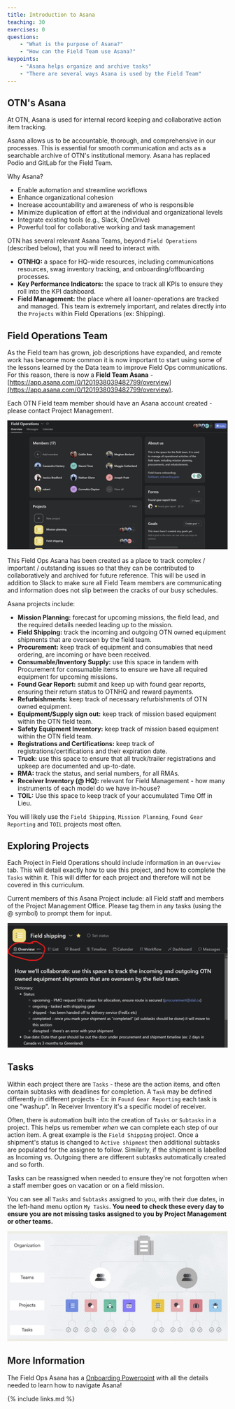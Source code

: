 ```yaml
---
title: Introduction to Asana
teaching: 30
exercises: 0
questions:
    - "What is the purpose of Asana?"
    - "How can the Field Team use Asana?"
keypoints:
    - "Asana helps organize and archive tasks"
    - "There are several ways Asana is used by the Field Team"
---
```


## OTN's Asana

At OTN, Asana is used for internal record keeping and collaborative action item tracking.  

Asana allows us to be accountable, thorough, and comprehensive in our processes. This is essential for smooth communication and acts as a searchable archive of OTN's institutional memory. Asana has replaced Podio and GitLab for the Field Team.

Why Asana?
* Enable automation and streamline workflows 
* Enhance organizational cohesion  
* Increase accountability and awareness of who is responsible 
* Minimize duplication of effort at the individual and organizational levels 
* Integrate existing tools (e.g., Slack, OneDrive) 
* Powerful tool for collaborative working and task management 

OTN has several relevant Asana Teams, beyond `Field Operations` (described below), that you will need to interact with.
- **OTNHQ:** a space for HQ-wide resources, including communications resources, swag inventory tracking, and onboarding/offboarding processes.
- **Key Performance Indicators:** the space to track all KPIs to ensure they roll into the KPI dashboard.
- **Field Management:** the place where all loaner-operations are tracked and managed. This team is extremely important, and relates directly into the `Projects` within Field Operations (ex: Shipping).


## Field Operations Team

As the Field team has grown, job descriptions have expanded, and remote work has become more common it is now important to start using some of the lessons learned by the Data team to improve Field Ops communications. For this reason, there is now a **Field Team Asana**  - [https://app.asana.com/0/1201938039482799/overview](https://app.asana.com/0/1201938039482799/overview).

Each OTN Field team member should have an Asana account created - please contact Project Management.

![FieldOps Asana Home Page](../fig/fieldops_asana_home.png)

This Field Ops Asana has been created as a place to track complex / important / outstanding issues so that they can be contributed to collaboratively and archived for future reference. This will be used in addition to Slack to make sure all Field Team members are communicating and information does not slip between the cracks of our busy schedules.

Asana projects include:

- **Mission Planning:** forecast for upcoming missions, the field lead, and the required details needed leading up to the mission.
- **Field Shipping:** track the incoming and outgoing OTN owned equipment shipments that are overseen by the field team. 
- **Procurement:** keep track of equipment and consumables that need ordering, are incoming or have been received. 
- **Consumable/Inventory Supply:** use this space in tandem with Procurement for consumable items to ensure we have all required equipment for upcoming missions.
- **Found Gear Report:** submit and keep up with found gear reports, ensuring their return status to OTNHQ and reward payments.
- **Refurbishments:** keep track of necessary refurbishments of OTN owned equipment. 
- **Equipment/Supply sign out:** keep track of mission based equipment within the OTN field team. 
- **Safety Equipment Inventory:** keep track of mission based equipment within the OTN field team. 
- **Registrations and Certifications:** keep track of registrations/certifications and their expiration date. 
- **Truck:** use this space to ensure that all truck/trailer registrations and upkeep are documented and up-to-date.
- **RMA:** track the status, and serial numbers, for all RMAs.
- **Receiver Inventory (@ HQ):** relevant for Field Management - how many instruments of each model do we have in-house?
- **TOIL:** Use this space to keep track of your accumulated Time Off in Lieu.

You will likely use the `Field Shipping`, `Mission Planning`, `Found Gear Reporting` and `TOIL` projects most often.


## Exploring Projects

Each Project in Field Operations should include information in an `Overview` tab. This will detail exactly how to use this project, and how to complete the `Tasks` within it. This will differ for each project and therefore will not be covered in this curriculum.

Current members of this Asana Project include: all Field staff and members of the Project Management Office. Please tag them in any tasks (using the @ symbol) to prompt them for input.

![Project Overview](../fig/asana_project_overview.png)


## Tasks 
Within each project there are `Tasks` - these are the action items, and often contain subtasks with deadlines for completion. A `Task` may be defined differently in different projects - Ex: in `Found Gear Reporting` each task is one "washup". In Receiver Inventory it's a specific model of receiver.

Often, there is automation built into the creation of `Tasks` or `Subtasks` in a project. This helps us remember _when_ we can complete each step of our action item. A great example is the `Field Shipping` project. Once a shipment's status is changed to `Active shipment` then additional subtasks are populated for the assignee to follow. Similarly, if the shipment is labelled as Incoming vs. Outgoing there are different subtasks automatically created and so forth.

Tasks can be reassigned when needed to ensure they're not forgotten when a staff member goes on vacation or on a field mission.

You can see all `Tasks` and `Subtasks` assigned to you, with their due dates, in the left-hand menu option `My Tasks`. **You need to check these every day to ensure you are not missing tasks assigned to you by Project Management or other teams.**

![Asana Structure](../fig/asana_structure.png)


## More Information

The Field Ops Asana has a [Onboarding Powerpoint](https://dalu-my.sharepoint.com/:p:/r/personal/cr680210_dal_ca/Documents/Meeting%20Minutes/Field%20Team%20Meeting%20Minutes/OTN%20Field%20Ops%20Meeting%202023/Retreat/fieldteam_onboarding.pptx?d=wb856573287bb42b7b96ade10cfcc785d&csf=1&web=1&e=s1n2r9) with all the details needed to learn how to navigate Asana!

{% include links.md %}
